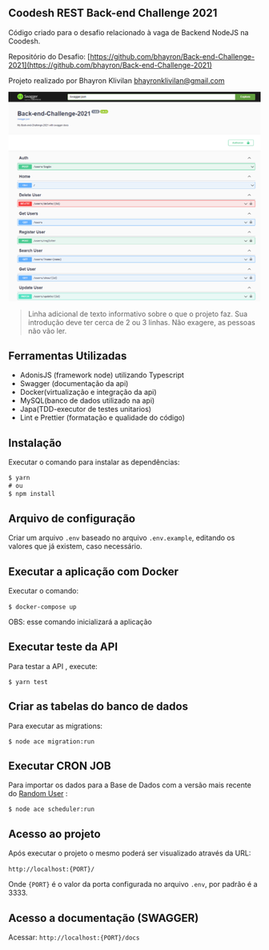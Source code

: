 ## Coodesh REST Back-end Challenge 2021

Código criado para o desafio relacionado à vaga de Backend NodeJS na Coodesh.

Repositório do Desafio: [https://github.com/bhayron/Back-end-Challenge-2021](https://github.com/bhayron/Back-end-Challenge-2021)

Projeto realizado por Bhayron Klivilan [bhayronklivilan@gmail.com](mailto:bhayronklivilan@gmail.com)

<img  src="readme.png"  alt="readme image">

> Linha adicional de texto informativo sobre o que o projeto faz. Sua introdução deve ter cerca de 2 ou 3 linhas. Não exagere, as pessoas não vão ler.

## Ferramentas Utilizadas

- AdonisJS (framework node) utilizando Typescript
- Swagger (documentação da api)
- Docker(virtualização e integração da api)
- MySQL(banco de dados utilizado na api)
- Japa(TDD-executor de testes unitarios)
- Lint e Prettier (formatação e qualidade do código)

## Instalação

Executar o comando para instalar as dependências:

```
$ yarn
# ou
$ npm install
```

## Arquivo de configuração

Criar um arquivo `.env` baseado no arquivo `.env.example`, editando os valores que já existem, caso necessário.

## Executar a aplicação com Docker

Executar o comando:

`$ docker-compose up `

OBS: esse comando inicializará a aplicação

## Executar teste da API

Para testar a API , execute:

```
$ yarn test
```

## Criar as tabelas do banco de dados

Para executar as migrations:

```
$ node ace migration:run
```

## Executar CRON JOB

Para importar os dados para a Base de Dados com a versão mais recente do [Random User](https://randomuser.me/documentation#format) :

```
$ node ace scheduler:run
```

## Acesso ao projeto

Após executar o projeto o mesmo poderá ser visualizado através da URL:

`http://localhost:{PORT}/`

Onde `{PORT}` é o valor da porta configurada no arquivo `.env`, por padrão é a 3333.

## Acesso a documentação (SWAGGER)

Acessar:
`http://localhost:{PORT}/docs`
